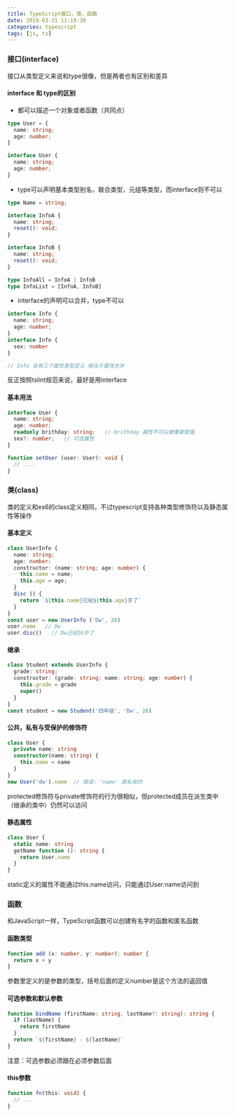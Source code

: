 ```yaml
---
title: TypeScript接口，类，函数
date: 2019-03-31 11:19:38
categories: typescript
tags: [js, ts]
---
```


### 接口(interface)
接口从类型定义来说和type很像，但是两者也有区别和差异

#### interface 和 type的区别
- 都可以描述一个对象或者函数（共同点）
```ts
type User = {
  name: string;
  age: number;
}

interface User {
  name: string;
  age: number;
}
```
- type可以声明基本类型别名，联合类型，元组等类型，而interface则不可以
```ts
type Name = string;

interface InfoA {
  name: string;
  reset(): void;
}

interface InfoB {
  name: string;
  reset(): void;
}

type InfoAll = InfoA | InfoB
type InfoList = [InfoA, InfoB]
```
- interface的声明可以合并，type不可以
```ts
interface Info {
  name: string;
  age: number;
}
interface Info {
  sex: number
}

// Info 会有三个属性类型定义 相当于属性合并
```
反正按照tslint规范来说，最好是用interface

#### 基本用法
```ts
interface User {
  name: string;
  age: number;
  readonly brithday: string;   // brithday 属性不可以被重新赋值
  sex?: number;   // 可选属性
}

function setUser (user: User): void {
  // ....
}
```

### 类(class)
类的定义和es6的class定义相同，不过typescript支持各种类型修饰符以及静态属性等操作
#### 基本定义
```ts
class UserInfo {
  name: string;
  age: number;
  constructor: (name: string; age: number) {
    this.name = name;
    this.age = age;
  }
  disc () {
    return `${this.name}已经${this.age}岁了`
  }
}
const user = new UserInfo ('Dw', 26)
user.name   // Dw
user.disc()   // Dw已经26岁了
```
#### 继承
```ts
class Student extends UserInfo {
  grade: string;
  constructor: (grade: string; name: string; age: number) {
    this.grade = grade
    super()
  }
}
const student = new Student('四年级', 'Dw', 26)
```

#### 公共，私有与受保护的修饰符
```ts
class User {
  private name: string
  constructor(name: string) {
    this.name = name
  }
}
new User('dw').name  // 错误: 'name' 是私有的
```
protected修饰符与private修饰符的行为很相似，但protected成员在派生类中（继承的类中）仍然可以访问

#### 静态属性
```ts
class User {
  static name: string
  getName function (): string {
    return User.name
  }
}
```
static定义的属性不能通过this.name访问，只能通过User.name访问到

### 函数
和JavaScript一样，TypeScript函数可以创建有名字的函数和匿名函数
#### 函数类型
```ts
function add (x: number, y: number): number {
  return x + y
}
```
参数里定义的是参数的类型，括号后面的定义number是这个方法的返回值

#### 可选参数和默认参数
```ts
function bindName (firstName: string, lastName?: string): string {
  if (lastName) {
    return firstName
  }
  return `${firstName} - ${lastName}`
}
```
注意：可选参数必须跟在必须参数后面

#### this参数
```ts
function fn(this: void) {
  // ...
}
```
